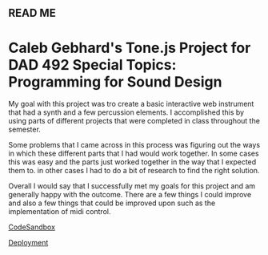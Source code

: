 ## READ ME

# Caleb Gebhard's Tone.js Project for DAD 492 Special Topics: Programming for Sound Design

My goal with this project was tro create a basic interactive web instrument that had a synth and a few percussion elements. I accomplished this by using parts of different projects that were completed in class throughout the semester.

Some problems that I came across in this process was figuring out the ways in which these different parts that I had would work together. In some cases this was easy and the parts just worked together in the way that I expected them to. in other cases I had to do a bit of research to find the right solution.

Overall I would say that I successfully met my goals for this project and am generally happy with the outcome. There are a few things I could improve and also a few things that could be improved upon such as the implementation of midi control.

[CodeSandbox](https://codesandbox.io/s/tone-project-final-rev-1-o10lrw?file=/Readme.md](https://codesandbox.io/s/tone-project-final-rev-1-o10lrw?file=/sketch.js))

[Deployment](https://calebgeb.github.io/csb-o10lrw/)
